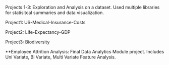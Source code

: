 Projects 1-3: Exploration and Analysis on a dataset.
Used multiple libraries for statisitcal summaries and data visualization.

Project1: US-Medical-Insurance-Costs

Project2: Life-Expectancy-GDP

Project3: Biodiversity

**Employee Attrition Analysis:
  Final Data Analytics Module project.
  Includes Uni Variate, Bi Variate, Multi Variate Feature Analysis.
